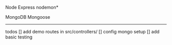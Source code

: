 Node
Express
nodemon*


MongoDB
Mongoose




---

todos
[] add demo routes in src/controllers/
[] config mongo setup
[] add basic testing